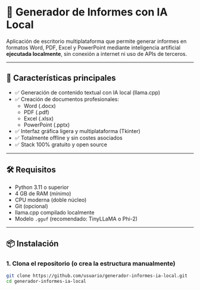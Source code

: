 # 🧠 Generador de Informes con IA Local

Aplicación de escritorio multiplataforma que permite generar informes en formatos Word, PDF, Excel y PowerPoint mediante inteligencia artificial **ejecutada localmente**, sin conexión a internet ni uso de APIs de terceros.

---

## 🚀 Características principales

- ✅ Generación de contenido textual con IA local (llama.cpp)
- ✅ Creación de documentos profesionales:
  - Word (.docx)
  - PDF (.pdf)
  - Excel (.xlsx)
  - PowerPoint (.pptx)
- ✅ Interfaz gráfica ligera y multiplataforma (Tkinter)
- ✅ Totalmente offline y sin costes asociados
- ✅ Stack 100% gratuito y open source

---

## 🛠️ Requisitos

- Python 3.11 o superior
- 4 GB de RAM (mínimo)
- CPU moderna (doble núcleo)
- Git (opcional)
- llama.cpp compilado localmente
- Modelo `.gguf` (recomendado: TinyLLaMA o Phi-2)

---

## 📦 Instalación

### 1. Clona el repositorio (o crea la estructura manualmente)

```bash
git clone https://github.com/usuario/generador-informes-ia-local.git
cd generador-informes-ia-local
